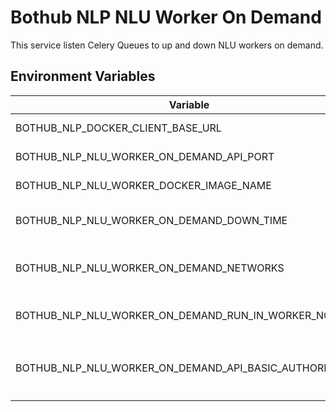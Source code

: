 # Bothub NLP NLU Worker On Demand

This service listen Celery Queues to up and down NLU workers on demand.

## Environment Variables

| Variable | Type | Default | Description |
|--|--|--|--|
| BOTHUB_NLP_DOCKER_CLIENT_BASE_URL | `string` | `unix://var/run/docker.sock` | Docker Client Rest API URL. |
| BOTHUB_NLP_NLU_WORKER_ON_DEMAND_API_PORT | `int` | `2658` | Port to server API webservice. |
| BOTHUB_NLP_NLU_WORKER_DOCKER_IMAGE_NAME | `string` | `ilha/bothub-nlp-nlu-worker` | Bothub NLP NLU Worker Docker image. |
| BOTHUB_NLP_NLU_WORKER_ON_DEMAND_DOWN_TIME | `int` | `10` | Down worker after x minutes without interaction. |
| BOTHUB_NLP_NLU_WORKER_ON_DEMAND_NETWORKS | List separated by common. | `bothub-nlp` | Networks to assign in new worker service. |
| BOTHUB_NLP_NLU_WORKER_ON_DEMAND_RUN_IN_WORKER_NODE | `boolean` | `False` | Run service just in Workers Nodes in Docker Swarm cluster. |
| BOTHUB_NLP_NLU_WORKER_ON_DEMAND_API_BASIC_AUTHORIZATION | `string` | `None` | Fill `api_basic_authorization` kwarg in [CeleryWorkerOnDemand](https://github.com/Ilhasoft/celery-worker-on-demand#class-celeryworkerondemand) constructor |
